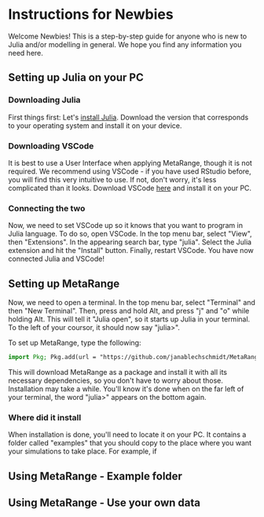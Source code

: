 # Instructions for Newbies

Welcome Newbies!
This is a step-by-step guide for anyone who is new to Julia and/or modelling in general. We hope you find any information you need here. 

## Setting up Julia on your PC
### Downloading Julia
First things first: Let's [install Julia](https://julialang.org/downloads/). Download the version that corresponds to your operating system and install it on your device.
### Downloading VSCode
It is best to use a User Interface when applying MetaRange, though it is not required. We recommend using VSCode - if you have used RStudio before, you will find this very intuitive to use. If not, don't worry, it's less complicated than it looks.
Download VSCode [here](https://code.visualstudio.com/Download) and install it on your PC.
### Connecting the two
Now, we need to set VSCode up so it knows that you want to program in Julia language. To do so, open VSCode. In the top menu bar, select "View", then "Extensions". In the appearing search bar, type "julia". Select the Julia extension and hit the "Install" button. Finally, restart VSCode.
You have now connected Julia and VSCode! 
## Setting up MetaRange
Now, we need to open a terminal. In the top menu bar, select "Terminal" and then "New Terminal". Then, press and hold Alt, and press "j" and "o" while holding Alt. This will tell it "Julia open", so it starts up Julia in your terminal. 
To the left of your coursor, it should now say "julia>". 

To set up MetaRange, type the following:
```julia
import Pkg; Pkg.add(url = "https://github.com/janablechschmidt/MetaRange.jl.git")
```
This will download MetaRange as a package and install it with all its necessary dependencies, so you don't have to worry about those.
Installation may take a while. You'll know it's done when on the far left of your terminal, the word "julia>" appears on the bottom again.

### Where did it install
When installation is done, you'll need to locate it on your PC. It contains a folder called "examples" that you should copy to the place where you want your simulations to take place. For example, if 
## Using MetaRange - Example folder

## Using MetaRange - Use your own data
